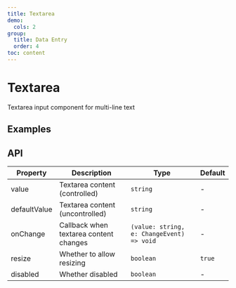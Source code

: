```yaml
---
title: Textarea
demo:
  cols: 2
group:
  title: Data Entry
  order: 4
toc: content
---
```


# Textarea

Textarea input component for multi-line text

## Examples

<code src="./demos/TextareaBase.tsx" title="Basic Usage" description="Basic usage"></code>
<code src="./demos/TextareaControlled.tsx" title="Controlled Usage" description="Use `value` and `onChange` for controlled mode"></code>
<code src="./demos/TextareaWithoutResize.tsx" title="Disable Resize" description="Use `resize=false` to disable resizing"></code>
<code src="./demos/TextareaDisabled.tsx" title="Disabled Textarea" description="Use `disabled` to disable the textarea"></code>

## API

| Property     | Description                            | Type                                      | Default |
| ------------ | -------------------------------------- | ----------------------------------------- | ------- |
| value        | Textarea content (controlled)          | `string`                                  | -       |
| defaultValue | Textarea content (uncontrolled)        | `string`                                  | -       |
| onChange     | Callback when textarea content changes | `(value: string, e: ChangeEvent) => void` | -       |
| resize       | Whether to allow resizing              | `boolean`                                 | `true`  |
| disabled     | Whether disabled                       | `boolean`                                 | -       |

